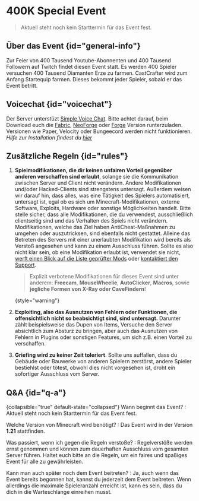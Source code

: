 <primary-label ref="event-upcoming" />

# 400K Special Event

> Aktuell steht noch kein Starttermin für das Event fest.
>

## Über das Event {id="general-info"}

Zur Feier von 400 Tausend Youtube-Abonnenten und 400 Tausend Followern auf Twitch findet diesen Event statt. Es werden 400 Spieler versuchen 400 Tausend Diamanten Erze zu farmen. CastCrafter wird zum Anfang Startequip farmen. Dieses bekommt jeder Spieler, sobald er das Event betritt.

## Voicechat {id="voicechat"}

Der Server unterstüzt [Simple Voice Chat](https://modrinth.com/plugin/simple-voice-chat/). Bitte achtet darauf, beim Download euch die [Fabric](https://modrinth.com/plugin/simple-voice-chat/versions?l=fabric), [NeoForge](https://modrinth.com/plugin/simple-voice-chat/versions?l=neoforge) oder [Forge](https://modrinth.com/plugin/simple-voice-chat/versions?l=forge) Version runterzuladen. Versionen wie Paper, Velocity oder Bungeecord werden nicht funktionieren.
<br>_Hilfe zur Installation findest du [hier](https://modrepo.de/minecraft/voicechat/wiki/installation)_

## Zusätzliche Regeln {id="rules"}

1. **Spielmodifikationen, die dir keinen unfairen Vorteil gegenüber anderen verschaffen sind
   erlaubt**, solange sie die Kommunikation zwischen Server und Client nicht verändern. Andere
   Modifikationen und/oder Hacked-Clients sind strengstens untersagt. Außerdem weisen wir darauf
   hin, dass alles, was eine Tätigkeit des Spielers automatisiert, untersagt ist, egal ob es sich um
   Minecraft-Modifikationen, externe Software, Exploits, Hardware oder sonstige Möglichkeiten
   handelt. Bitte stelle sicher, dass alle Modifikationen, die du verwendest,
   ausschließlich clientseitig sind und das Verhalten des Spiels nicht verändern. Modifikationen, welche das Ziel
   haben AntiCheat-Maßnahmen zu umgehen oder auszutricksen, sind ebenfalls nicht gestattet. Alleine das Betreten des
   Servers mit einer unerlaubten Modifikation wird bereits als Verstoß angesehen und kann zu einem Ausschluss führen.
   Sollte es also nicht klar sein, ob eine Modifikation erlaubt ist, verwendet sie
   nicht, [werft einen Blick auf die Liste geprüfter Mods](verified-mods.md "Liste der geprüften Modifikationen")
   oder [kontaktiert den Support](support.md "Support, Erstattungen & Bugreport").

   > Explizit verbotene Modifikationen für dieses Event sind unter anderem: **Freecam**, **MouseWheelie**, **AutoClicker**,
   > **Macros**, sowie **jegliche Formen von X-Ray oder CaveFindern**!
   >
   {style="warning"}

2. **Exploiting, also das Ausnutzen von Fehlern oder Funktionen, die offensichtlich nicht so beabsichtigt sind, sind
   untersagt.** Darunter zählt beispielsweise das Dupen von Items, Versuche den Server absichtlich zum
   Absturz zu bringen, aber auch das Ausnutzen von Fehlern in Plugins oder sonstigen Features, um sich z.B. einen
   Vorteil zu verschaffen.
3. **Griefing wird zu keiner Zeit toleriert**. Sollte uns auffallen, dass du Gebäude oder Bauwerke
   von anderen Spielern zerstörst, andere Spieler bestiehlst oder tötest, obwohl dies nicht vorgesehen ist, droht ein sofortiger
   Ausschluss vom Server.

## Q&amp;A {id="q-a"}

{collapsible="true" default-state="collapsed"}
Wann beginnt das Event?
: Aktuell steht noch kein Starttermin für das Event fest.

Welche Version von Minecraft wird benötigt?
: Das Event wird in der Version **1.21** stattfinden.

Was passiert, wenn ich gegen die Regeln verstoße?
: Regelverstöße werden ernst genommen und können zum dauerhaften Ausschluss vom gesamten Server führen. Haltet euch
bitte an die Regeln, um ein faires und spaßiges Event für alle zu gewährleisten.

Kann man auch später noch dem Event beitreten?
: Ja, auch wenn das Event bereits begonnen hat, kannst du jederzeit dem Event beitreten. Wenn allerdings die maximale
Spieleranzahl erreicht ist, kann es sein, dass du dich in die Warteschlange einreihen musst.